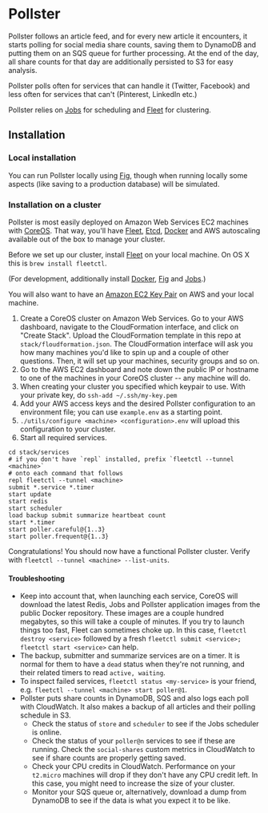 # Pollster

Pollster follows an article feed, and for every new article it encounters, it starts polling for social media share counts, saving them to DynamoDB and putting them on an SQS queue for further processing. At the end of the day, all share counts for that day are additionally persisted to S3 for easy analysis.

Pollster polls often for services that can handle it (Twitter, Facebook) and less often for services that can't (Pinterest, LinkedIn etc.)

Pollster relies on [Jobs](https://github.com/debrouwere/jobs) for scheduling and [Fleet](https://coreos.com/using-coreos/clustering/) for clustering.

## Installation

### Local installation

You can run Pollster locally using [Fig](http://www.fig.sh/), though when running locally some aspects (like saving to a production database) will be simulated.

### Installation on a cluster

Pollster is most easily deployed on Amazon Web Services EC2 machines with [CoreOS](https://coreos.com/). That way, you'll have [Fleet](https://coreos.com/using-coreos/clustering/), [Etcd](https://github.com/coreos/etcd), [Docker](https://www.docker.com/) and AWS autoscaling available out of the box to manage your cluster.

Before we set up our cluster, install [Fleet](https://coreos.com/docs/launching-containers/launching/fleet-using-the-client/) on your local machine. On OS X this is `brew install fleetctl`.

(For development, additionally install [Docker](https://www.docker.com/), [Fig](http://www.fig.sh/) and [Jobs](https://github.com/debrouwere/jobs).)

You will also want to have an [Amazon EC2 Key Pair](http://docs.aws.amazon.com/AWSEC2/latest/UserGuide/ec2-key-pairs.html) on AWS and your local machine.

1. Create a CoreOS cluster on Amazon Web Services. Go to your AWS dashboard, navigate to the CloudFormation interface, and click on "Create Stack". Upload the CloudFormation template in this repo at `stack/floudformation.json`. The CloudFormation interface will ask you how many machines you'd like to spin up and a couple of other questions. Then, it will set up your machines, security groups and so on.
2. Go to the AWS EC2 dashboard and note down the public IP or hostname to one of the machines in your CoreOS cluster -- any machine will do.
3. When creating your cluster you specified which keypair to use. With your private key, do `ssh-add ~/.ssh/my-key.pem`
4. Add your AWS access keys and the desired Pollster configuration to an environment file; you can use `example.env` as a starting point.
5. `./utils/configure <machine> <configuration>.env` will upload this configuration to your cluster.
6. Start all required services.

```shell
cd stack/services
# if you don't have `repl` installed, prefix `fleetctl --tunnel <machine>`
# onto each command that follows
repl fleetctl --tunnel <machine>
submit *.service *.timer
start update
start redis
start scheduler
load backup submit summarize heartbeat count
start *.timer
start poller.careful@{1..3}
start poller.frequent@{1..3}
```

Congratulations! You should now have a functional Pollster cluster. Verify with `fleetctl --tunnel <machine> --list-units`.

#### Troubleshooting

* Keep into account that, when launching each service, CoreOS will download the latest Redis, Jobs and Pollster application images from the public Docker repository. These images are a couple hundred megabytes, so this will take a couple of minutes. If you try to launch things too fast, Fleet can sometimes choke up. In this case, `fleetctl destroy <service>` followed by a fresh `fleetctl submit <service>; fleetctl start <service>` can help.
* The backup, submitter and summarize services are on a timer. It is normal for them to have a `dead` status when they're not running, and their related timers to read `active, waiting`.
* To inspect failed services, `fleetctl status <my-service>` is your friend, e.g. `fleetctl --tunnel <machine> start poller@1`.
* Pollster puts share counts in DynamoDB, SQS and also logs each poll with CloudWatch. It also makes a backup of all articles and their polling schedule in S3.
    * Check the status of `store` and `scheduler` to see if the Jobs scheduler is online.
    * Check the status of your `poller@n` services to see if these are running. Check the `social-shares` custom metrics in CloudWatch to see if share counts are properly getting saved.
    * Check your CPU credits in CloudWatch. Performance on your `t2.micro` machines will drop if they don't have any CPU credit left. In this case, you might need to increase the size of your cluster.
    * Monitor your SQS queue or, alternatively, download a dump from DynamoDB to see if the data is what you expect it to be like.
